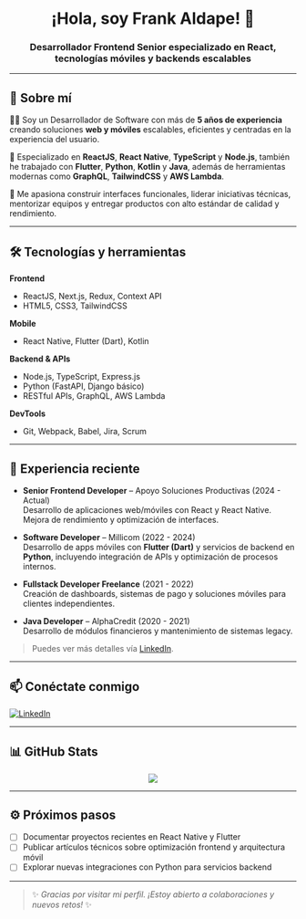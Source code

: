 <div align="center">
  <h1>¡Hola, soy Frank Aldape! 👋</h1>
  <h3>Desarrollador Frontend Senior especializado en React, tecnologías móviles y backends escalables</h3>
</div>

---

## 🚀 Sobre mí

👨‍💻 Soy un Desarrollador de Software con más de **5 años de experiencia** creando soluciones **web y móviles** escalables, eficientes y centradas en la experiencia del usuario.

📱 Especializado en **ReactJS**, **React Native**, **TypeScript** y **Node.js**, también he trabajado con **Flutter**, **Python**, **Kotlin** y **Java**, además de herramientas modernas como **GraphQL**, **TailwindCSS** y **AWS Lambda**.

🎯 Me apasiona construir interfaces funcionales, liderar iniciativas técnicas, mentorizar equipos y entregar productos con alto estándar de calidad y rendimiento.

---

## 🛠️ Tecnologías y herramientas

**Frontend**
- ReactJS, Next.js, Redux, Context API
- HTML5, CSS3, TailwindCSS

**Mobile**
- React Native, Flutter (Dart), Kotlin

**Backend & APIs**
- Node.js, TypeScript, Express.js
- Python (FastAPI, Django básico)
- RESTful APIs, GraphQL, AWS Lambda

**DevTools**
- Git, Webpack, Babel, Jira, Scrum

---

## 💼 Experiencia reciente

- **Senior Frontend Developer** – Apoyo Soluciones Productivas (2024 - Actual)  
  Desarrollo de aplicaciones web/móviles con React y React Native. Mejora de rendimiento y optimización de interfaces.

- **Software Developer** – Millicom (2022 - 2024)  
  Desarrollo de apps móviles con **Flutter (Dart)** y servicios de backend en **Python**, incluyendo integración de APIs y optimización de procesos internos.

- **Fullstack Developer Freelance** (2021 - 2022)  
  Creación de dashboards, sistemas de pago y soluciones móviles para clientes independientes.

- **Java Developer** – AlphaCredit (2020 - 2021)  
  Desarrollo de módulos financieros y mantenimiento de sistemas legacy.

> Puedes ver más detalles vía [LinkedIn](https://www.linkedin.com/in/frank-aldape/).

---

## 📫 Conéctate conmigo

[![LinkedIn](https://img.shields.io/badge/LinkedIn-Frank%20Aldape-blue?style=for-the-badge&logo=linkedin)](https://www.linkedin.com/in/frank-aldape/)

---

## 📊 GitHub Stats

<p align="center">
  <img src="https://github-profile-trophy.vercel.app/?username=frankaldape&theme=algolia&margin-w=15&margin-h=15&no-bg=true" />
</p>

---

## ⚙️ Próximos pasos

- [ ] Documentar proyectos recientes en React Native y Flutter  
- [ ] Publicar artículos técnicos sobre optimización frontend y arquitectura móvil  
- [ ] Explorar nuevas integraciones con Python para servicios backend  

---

> ✨ *Gracias por visitar mi perfil. ¡Estoy abierto a colaboraciones y nuevos retos!* ✨
